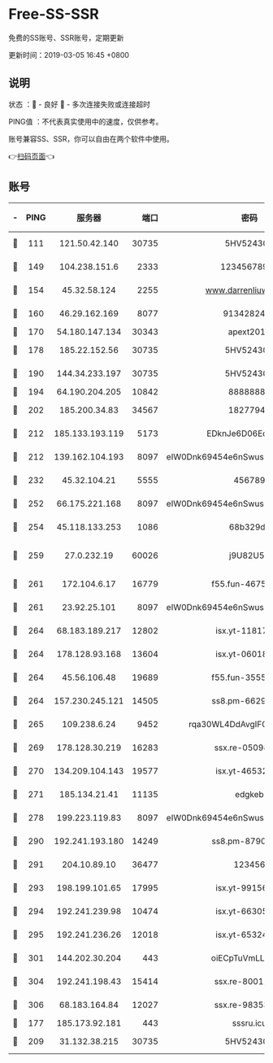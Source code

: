 # Free-SS-SSR

免费的SS账号、SSR账号，定期更新

更新时间：2019-03-05 16:45 +0800

## 说明

状态     ：🙂 - 良好 🙁 - 多次连接失败或连接超时

PING值   ：不代表真实使用中的速度，仅供参考。

账号兼容SS、SSR，你可以自由在两个软件中使用。

👉[扫码页面](https://liesauer.github.io/free-ss-ssr.github.io/)👈

## 账号

|-|PING|服务器|端口|密码|加密方式|区域|
|:----:|:----:|:-----:|-----:|:----:|:----:|:----:|
|🙂|111|121.50.42.140|30735|5HV52430C|aes-256-cfb|JP|
|🙂|149|104.238.151.6|2333|12345678900|aes-256-cfb|JP|
|🙂|154|45.32.58.124|2255|www.darrenliuwei.com|aes-256-cfb|JP|
|🙂|160|46.29.162.169|8077|9134282479|aes-256-cfb|RU|
|🙂|170|54.180.147.134|30343|apext2019|chacha20|KR|
|🙂|178|185.22.152.56|30735|5HV52430C|aes-256-cfb|RU|
|🙂|190|144.34.233.197|30735|5HV52430C|aes-256-cfb|US|
|🙂|194|64.190.204.205|10842|88888888|rc4-md5|US|
|🙂|202|185.200.34.83|34567|18277940|aes-256-cfb|US|
|🙂|212|185.133.193.119|5173|EDknJe6D06EoWDaw|aes-256-cfb|US|
|🙂|212|139.162.104.193|8097|eIW0Dnk69454e6nSwuspv9DmS201tQ0D|aes-256-cfb|JP|
|🙂|232|45.32.104.21|5555|456789|aes-256-cfb|SG|
|🙂|252|66.175.221.168|8097|eIW0Dnk69454e6nSwuspv9DmS201tQ0D|aes-256-cfb|US|
|🙂|254|45.118.133.253|1086|68b329da|aes-256-cfb|SG|
|🙂|259|27.0.232.19|60026|j9U82U53|xchacha20-ietf-poly1305|HK|
|🙂|261|172.104.6.17|16779|f55.fun-46758883|aes-256-cfb|US|
|🙂|261|23.92.25.101|8097|eIW0Dnk69454e6nSwuspv9DmS201tQ0D|aes-256-cfb|US|
|🙂|264|68.183.189.217|12802|isx.yt-11817272|aes-256-cfb|SG|
|🙂|264|178.128.93.168|13604|isx.yt-06018557|aes-256-cfb|SG|
|🙂|264|45.56.106.48|19689|f55.fun-35553896|aes-256-cfb|US|
|🙂|264|157.230.245.121|14505|ss8.pm-66291298|aes-256-cfb|SG|
|🙂|265|109.238.6.24|9452|rqa30WL4DdAvgIFG6Fs3znzTa|aes-256-cfb|FR|
|🙂|269|178.128.30.219|16283|ssx.re-05098737|aes-256-cfb|SG|
|🙂|270|134.209.104.143|19577|isx.yt-46532093|aes-256-cfb|SG|
|🙂|271|185.134.21.41|11135|edgkeb|aes-256-cfb|GB|
|🙂|278|199.223.119.83|8097|eIW0Dnk69454e6nSwuspv9DmS201tQ0D|aes-256-cfb|US|
|🙂|290|192.241.193.180|14249|ss8.pm-87905446|aes-256-cfb|US|
|🙂|291|204.10.89.10|36477|123456|aes-256-cfb|US|
|🙂|293|198.199.101.65|17995|isx.yt-99156617|aes-256-cfb|US|
|🙂|294|192.241.239.98|10474|isx.yt-66305789|aes-256-cfb|US|
|🙂|295|192.241.236.26|12018|isx.yt-65324687|aes-256-cfb|US|
|🙂|301|144.202.30.204|443|oiECpTuVmLLxk4Ts|aes-256-cfb|US|
|🙂|304|192.241.198.43|15414|ssx.re-80011853|aes-256-cfb|US|
|🙂|306|68.183.164.84|12027|ssx.re-98353695|aes-256-cfb|US|
|🙂|177|185.173.92.181|443|sssru.icu|rc4-md5|RU|
|🙁|209|31.132.38.215|30735|5HV52430C|aes-256-cfb|US|

